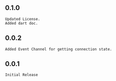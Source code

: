 ## 0.1.0
    Updated License.
    Added dart doc.
## 0.0.2
    Added Event Channel for getting connection state. 
## 0.0.1
    Initial Release
